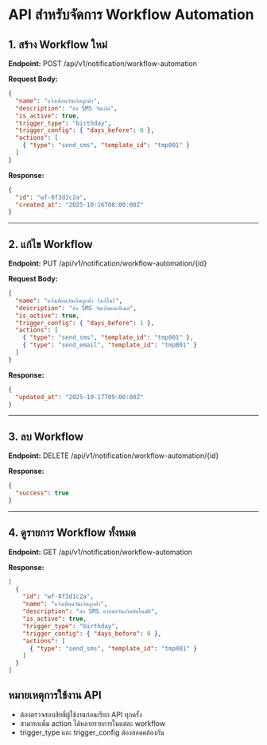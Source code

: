 # API สำหรับจัดการ Workflow Automation

## 1. สร้าง Workflow ใหม่

**Endpoint:**
POST /api/v1/notification/workflow-automation

**Request Body:**
```json
{
  "name": "แจ้งเตือนวันเกิดลูกค้า",
  "description": "ส่ง SMS วันเกิด",
  "is_active": true,
  "trigger_type": "birthday",
  "trigger_config": { "days_before": 0 },
  "actions": [
    { "type": "send_sms", "template_id": "tmp001" }
  ]
}
```

**Response:**
```json
{
  "id": "wf-8f3d1c2a",
  "created_at": "2025-10-16T08:00:00Z"
}
```

---

## 2. แก้ไข Workflow

**Endpoint:**
PUT /api/v1/notification/workflow-automation/{id}

**Request Body:**
```json
{
  "name": "แจ้งเตือนวันเกิดลูกค้า (แก้ไข)",
  "description": "ส่ง SMS วันเกิดและอีเมล",
  "is_active": true,
  "trigger_config": { "days_before": 1 },
  "actions": [
    { "type": "send_sms", "template_id": "tmp001" },
    { "type": "send_email", "template_id": "tmpB01" }
  ]
}
```

**Response:**
```json
{
  "updated_at": "2025-10-17T09:00:00Z"
}
```

---

## 3. ลบ Workflow

**Endpoint:**
DELETE /api/v1/notification/workflow-automation/{id}

**Response:**
```json
{
  "success": true
}
```

---

## 4. ดูรายการ Workflow ทั้งหมด

**Endpoint:**
GET /api/v1/notification/workflow-automation

**Response:**
```json
[
  {
    "id": "wf-8f3d1c2a",
    "name": "แจ้งเตือนวันเกิดลูกค้า",
    "description": "ส่ง SMS อวยพรวันเกิดอัตโนมัติ",
    "is_active": true,
    "trigger_type": "birthday",
    "trigger_config": { "days_before": 0 },
    "actions": [
      { "type": "send_sms", "template_id": "tmp001" }
    ]
  }
]
```

## หมายเหตุการใช้งาน API
- ต้องตรวจสอบสิทธิ์ผู้ใช้งานก่อนเรียก API ทุกครั้ง
- สามารถเพิ่ม action ได้หลายรายการในแต่ละ workflow
- trigger_type และ trigger_config ต้องสอดคล้องกัน
